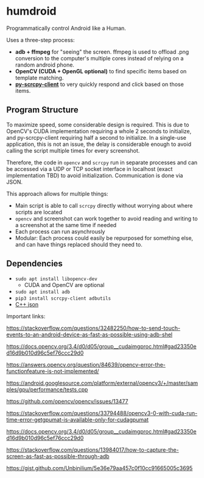 # humdroid
Programmatically control Android like a Human. 

Uses a three-step process:
* **adb + ffmpeg** for "seeing" the screen. ffmpeg is used to offload .png conversion to the computer's multiple cores instead of relying on a random android phone.
* **OpenCV (CUDA + OpenGL optional)** to find specific items based on template matching.
* **[py-scrcpy-client](https://github.com/leng-yue/py-scrcpy-client)** to very quickly respond and click based on those items. 

## Program Structure
To maximize speed, some considerable design is required. This is due to OpenCV's CUDA implementation requiring a whole 2 seconds to initialize, and py-scrcpy-client requiring half a second to initialize. In a single-use application, this is not an issue, the delay is considerable enough to avoid calling the script multiple times for every screenshot. 

Therefore, the code in `opencv` and `scrcpy` run in separate processes and can be accessed via a UDP or TCP socket interface in localhost (exact implementation TBD) to avoid initialization. Communication is done via JSON.

This approach allows for multiple things:
* Main script is able to call `scrcpy` directly without worrying about where scripts are located
* `opencv` and screenshot can work together to avoid reading and writing to a screenshot at the same time if needed
* Each process can run asynchrously
* Modular: Each process could easily be repurposed for something else, and can have things replaced should they need to. 

## Dependencies
* `sudo apt install libopencv-dev`
  * CUDA and OpenCV are optional
* `sudo apt install adb`
* `pip3 install scrcpy-client adbutils`
* [C++ json](https://github.com/nlohmann/json)


Important links:

https://stackoverflow.com/questions/32482250/how-to-send-touch-events-to-an-android-device-as-fast-as-possible-using-adb-shel

https://docs.opencv.org/3.4/d0/d05/group__cudaimgproc.html#gad23350ed16d9b010d96c5ef76ccc29d0

https://answers.opencv.org/question/84639/opencv-error-the-functionfeature-is-not-implemented/

https://android.googlesource.com/platform/external/opencv3/+/master/samples/gpu/performance/tests.cpp

https://github.com/opencv/opencv/issues/13477

https://stackoverflow.com/questions/33794488/opencv3-0-with-cuda-run-time-error-getgpumat-is-available-only-for-cudagpumat

https://docs.opencv.org/3.4/d0/d05/group__cudaimgproc.html#gad23350ed16d9b010d96c5ef76ccc29d0

https://stackoverflow.com/questions/13984017/how-to-capture-the-screen-as-fast-as-possible-through-adb

https://gist.github.com/Unbinilium/5e36e79aa457c0f10cc91665005c3695


